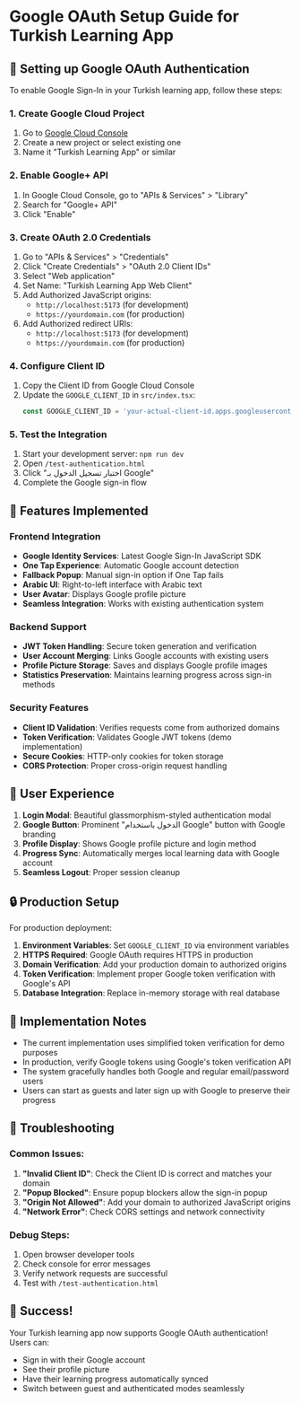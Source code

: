 # Google OAuth Setup Guide for Turkish Learning App

## 🔧 Setting up Google OAuth Authentication

To enable Google Sign-In in your Turkish learning app, follow these steps:

### 1. Create Google Cloud Project

1. Go to [Google Cloud Console](https://console.cloud.google.com/)
2. Create a new project or select existing one
3. Name it "Turkish Learning App" or similar

### 2. Enable Google+ API

1. In Google Cloud Console, go to "APIs & Services" > "Library"
2. Search for "Google+ API"
3. Click "Enable"

### 3. Create OAuth 2.0 Credentials

1. Go to "APIs & Services" > "Credentials"
2. Click "Create Credentials" > "OAuth 2.0 Client IDs"
3. Select "Web application"
4. Set Name: "Turkish Learning App Web Client"
5. Add Authorized JavaScript origins:
   - `http://localhost:5173` (for development)
   - `https://yourdomain.com` (for production)
6. Add Authorized redirect URIs:
   - `http://localhost:5173` (for development)
   - `https://yourdomain.com` (for production)

### 4. Configure Client ID

1. Copy the Client ID from Google Cloud Console
2. Update the `GOOGLE_CLIENT_ID` in `src/index.tsx`:
   ```typescript
   const GOOGLE_CLIENT_ID = 'your-actual-client-id.apps.googleusercontent.com'
   ```

### 5. Test the Integration

1. Start your development server: `npm run dev`
2. Open `/test-authentication.html`
3. Click "اختبار تسجيل الدخول بـ Google"
4. Complete the Google sign-in flow

## 🚀 Features Implemented

### Frontend Integration
- **Google Identity Services**: Latest Google Sign-In JavaScript SDK
- **One Tap Experience**: Automatic Google account detection
- **Fallback Popup**: Manual sign-in option if One Tap fails
- **Arabic UI**: Right-to-left interface with Arabic text
- **User Avatar**: Displays Google profile picture
- **Seamless Integration**: Works with existing authentication system

### Backend Support
- **JWT Token Handling**: Secure token generation and verification
- **User Account Merging**: Links Google accounts with existing users
- **Profile Picture Storage**: Saves and displays Google profile images
- **Statistics Preservation**: Maintains learning progress across sign-in methods

### Security Features
- **Client ID Validation**: Verifies requests come from authorized domains
- **Token Verification**: Validates Google JWT tokens (demo implementation)
- **Secure Cookies**: HTTP-only cookies for token storage
- **CORS Protection**: Proper cross-origin request handling

## 🎯 User Experience

1. **Login Modal**: Beautiful glassmorphism-styled authentication modal
2. **Google Button**: Prominent "الدخول باستخدام Google" button with Google branding
3. **Profile Display**: Shows Google profile picture and login method
4. **Progress Sync**: Automatically merges local learning data with Google account
5. **Seamless Logout**: Proper session cleanup

## 🔒 Production Setup

For production deployment:

1. **Environment Variables**: Set `GOOGLE_CLIENT_ID` via environment variables
2. **HTTPS Required**: Google OAuth requires HTTPS in production
3. **Domain Verification**: Add your production domain to authorized origins
4. **Token Verification**: Implement proper Google token verification with Google's API
5. **Database Integration**: Replace in-memory storage with real database

## 📝 Implementation Notes

- The current implementation uses simplified token verification for demo purposes
- In production, verify Google tokens using Google's token verification API
- The system gracefully handles both Google and regular email/password users
- Users can start as guests and later sign up with Google to preserve their progress

## 🐛 Troubleshooting

### Common Issues:
1. **"Invalid Client ID"**: Check the Client ID is correct and matches your domain
2. **"Popup Blocked"**: Ensure popup blockers allow the sign-in popup
3. **"Origin Not Allowed"**: Add your domain to authorized JavaScript origins
4. **"Network Error"**: Check CORS settings and network connectivity

### Debug Steps:
1. Open browser developer tools
2. Check console for error messages
3. Verify network requests are successful
4. Test with `/test-authentication.html`

## 🎉 Success!

Your Turkish learning app now supports Google OAuth authentication! Users can:
- Sign in with their Google account
- See their profile picture
- Have their learning progress automatically synced
- Switch between guest and authenticated modes seamlessly